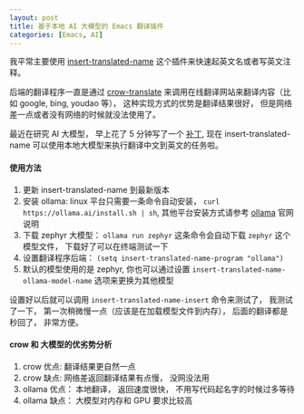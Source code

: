 ```yaml
---
layout: post
title: 基于本地 AI 大模型的 Emacs 翻译插件
categories: [Emacs, AI]
---
```


我平常主要使用 [insert-translated-name](https://github.com/manateelazycat/insert-translated-name) 这个插件来快速起英文名或者写英文注释。

后端的翻译程序一直是通过 [crow-translate](https://crow-translate.github.io) 来调用在线翻译网站来翻译内容（比如 google, bing, youdao 等）， 这种实现方式的优势是翻译结果很好， 但是网络差一点或者没有网络的时候就没法使用了。

最近在研究 AI 大模型， 早上花了 5 分钟写了一个 [补丁](https://github.com/manateelazycat/insert-translated-name/commit/bc2d97b831aade2498447c5a6d99375c09e3bf59), 现在 insert-translated-name 可以使用本地大模型来执行翻译中文到英文的任务啦。

#### 使用方法
1. 更新 insert-translated-name 到最新版本
2. 安装 ollama: linux 平台只需要一条命令自动安装， `curl https://ollama.ai/install.sh | sh`, 其他平台安装方式请参考 [ollama](https://github.com/jmorganca/ollama) 官网说明
3. 下载 zephyr 大模型： `ollama run zephyr` 这条命令会自动下载 `zephyr` 这个模型文件， 下载好了可以在终端测试一下
4. 设置翻译程序后端： ```(setq insert-translated-name-program "ollama")```
5. 默认的模型使用的是 zephyr, 你也可以通过设置 `insert-translated-name-ollama-model-name` 选项来更换为其他模型

设置好以后就可以调用 `insert-translated-name-insert` 命令来测试了， 我测试了一下， 第一次稍微慢一点（应该是在加载模型文件到内存）， 后面的翻译都是秒回了， 非常方便。

#### crow 和 大模型的优劣势分析
1. crow 优点: 翻译结果更自然一点
2. crow 缺点: 网络差返回翻译结果有点慢， 没网没法用
3. ollama 优点： 本地翻译， 返回速度很快， 不用写代码起名字的时候过多等待
4. ollama 缺点： 大模型对内存和 GPU 要求比较高

